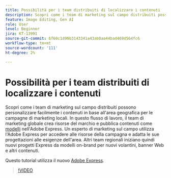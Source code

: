 ```yaml
---
title: Possibilità per i team distribuiti di localizzare i contenuti
description: Scopri come i team di marketing sul campo distribuiti possono personalizzare facilmente i contenuti in base alla propria area geografica per le campagne di marketing locali
feature: Image Editing, Gen AI
role: User
level: Beginner
jira: KT-13991
source-git-commit: 6f60c1d99b3143341a43ab0aa44bad469d564fc6
workflow-type: tm+mt
source-wordcount: '111'
ht-degree: 2%

---
```


# Possibilità per i team distribuiti di localizzare i contenuti

Scopri come i team di marketing sul campo distribuiti possono personalizzare facilmente i contenuti in base all&#39;area geografica per le campagne di marketing locali. In questo flusso di lavoro, il team di marketing globale crea risorse del marchio e pubblica contenuti come [modelli](create-templates.md) nell&#39;Adobe Express. Un esperto di marketing sul campo utilizza l&#39;Adobe Express per accedere alle risorse della campagna e adatta le sue progettazioni alle esigenze dell&#39;area. Altri team regionali iniziano quindi nuovi progetti Express da modelli on-brand per nuovi volantini, banner Web e altri contenuti.

Questo tutorial utilizza il nuovo [Adobe Express](https://www.adobe.com/express/).

>[!VIDEO](https://video.tv.adobe.com/v/3424391?quality=12&learn=on&hidetitle=true)
